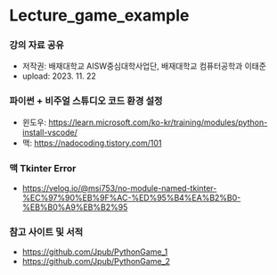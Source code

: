 # Lecture_game_example
### 강의 자료 공유
- 저작권: 배재대학교 AISW중심대학사업단, 배재대학교 컴퓨터공학과 이태준
- upload: 2023. 11. 22

### 파이썬 + 비주얼 스튜디오 코드 환경 설정
- 윈도우: https://learn.microsoft.com/ko-kr/training/modules/python-install-vscode/
- 맥: https://nadocoding.tistory.com/101

### 맥 Tkinter Error
- https://velog.io/@msi753/no-module-named-tkinter-%EC%97%90%EB%9F%AC-%ED%95%B4%EA%B2%B0-%EB%B0%A9%EB%B2%95

### 참고 사이트 및 서적
- https://github.com/Jpub/PythonGame_1
- https://github.com/Jpub/PythonGame_2
